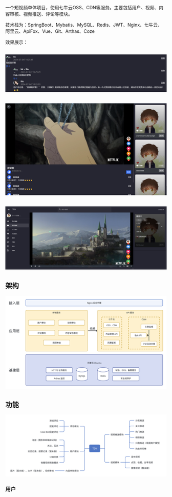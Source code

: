 一个短视频单体项目，使用七牛云OSS、CDN等服务。主要包括用户、视频、内容审核、视频推送、评论等模块。

技术栈为：SpringBoot、Mybatis、MySQL、Redis、JWT、Nginx、七牛云、阿里云、ApiFox、Vue、Git、Arthas、Coze

效果展示：

![img.png](./imgs/img2.png)
---
![img.png](./imgs/img.png)
---
![img.png](imgs/img1.png)
---


## 架构
![img.png](imgs/architecture.png)

## 功能
![img.png](imgs/function.png)

### 用户